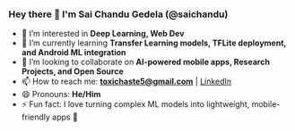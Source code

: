 ### Hey there 👋 I'm Sai Chandu Gedela (@saichandu)

- 👀 I’m interested in **Deep Learning, Web Dev**
- 🌱 I’m currently learning **Transfer Learning models, TFLite deployment, and Android ML integration**
- 💞️ I’m looking to collaborate on **AI-powered mobile apps, Research Projects, and Open Source**
- 📫 How to reach me: **toxichaste5@gmail.com** | [LinkedIn](https://www.linkedin.com/in/sai-chandu-gedela)
- 😄 Pronouns: **He/Him**
- ⚡ Fun fact: I love turning complex ML models into lightweight, mobile-friendly apps 🚀

<!---
cimple-chandu/cimple-chandu is a ✨ special ✨ repository because its `README.md` (this file) appears on your GitHub profile.
You can click the Preview link to take a look at your changes.
--->
